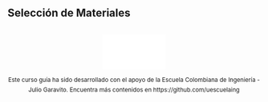 ## Selección de Materiales

##

<div align="center"><a href="http://www.escuelaing.edu.co" target="_blank"><img src="SeleccionMateriales/SeleccionMateriales/Imagenes/Logo_Escuela.png" alt="Support by" width="25%" border="0" /></a><sub><br>Este curso guía ha sido desarrollado con el apoyo de la Escuela Colombiana de Ingeniería - Julio Garavito. Encuentra más contenidos en https://github.com/uescuelaing</sub><br><br></div>
